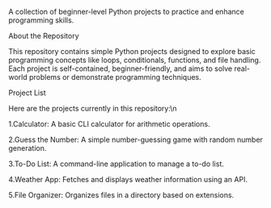 A collection of beginner-level Python projects to practice and enhance programming skills.

About the Repository

This repository contains simple Python projects designed to explore basic programming concepts like loops, conditionals, functions, and file handling. Each project is self-contained, beginner-friendly, and aims to solve real-world problems or demonstrate programming techniques.

Project List

Here are the projects currently in this repository:\n

1.Calculator: A basic CLI calculator for arithmetic operations.

2.Guess the Number: A simple number-guessing game with random number generation.

3.To-Do List: A command-line application to manage a to-do list.

4.Weather App: Fetches and displays weather information using an API.

5.File Organizer: Organizes files in a directory based on extensions.
